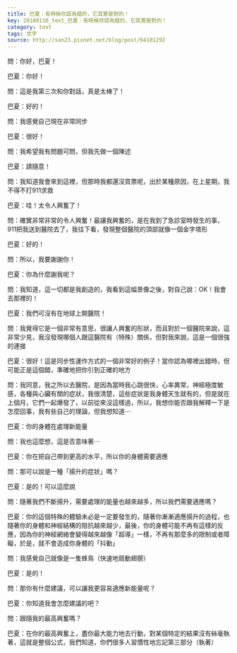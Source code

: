 ```yaml
---
title: 巴夏：有時候你認為錯的，它其實是對的！
key: 20180110_text_巴夏：有時候你認為錯的，它其實是對的！
category: text
tags: 文字
source: http://san23.pixnet.net/blog/post/64101292
---
```


問：你好，巴夏！

巴夏：你好！

問：這是我第三次和你對話，真是太棒了！

巴夏：好的！

問：我感覺自己現在非常同步

巴夏：很好！

問：我希望我有問題可問，但我先做一個陳述

巴夏：請隨意！

問：我知道我會來到這裡，但那時我都還沒買票呢，出於某種原因，在上星期，我不得不打911求救

巴夏：哇！太令人興奮了！

問：確實非常非常的令人興奮！最讓我興奮的，是在我到了急診室時發生的事，911把我送到醫院去了，我往下看，發現整個醫院的頂部就像一個金字塔形

巴夏：好的！

問：所以，我要謝謝你！

巴夏：你為什麼謝我呢？

問：我知道，這一切都是我創造的，我看到這幅景像之後，對自己說：OK！我會去那裡的！

巴夏：我們可沒有在地球上開醫院！

問：我覺得它是一個非常有意思，很讓人興奮的形狀，而且對於一個醫院來說，這非常少見，我沒發現哪個人跟這醫院有（特殊）關係，但對我來說，這是一個很強的連接

巴夏：很好！這是同步性運作方式的一個非常好的例子！當你認為哪裡出錯時，但可能正是這個錯，準確地把你引到正確的地方

問：我同意，我之所以去醫院，是因為當時我心跳很快，心率異常，神經極度敏感，各種與心臟有關的症狀，我很清楚，這些症狀是我身體天生就有的，但是就在上個月，它們一起爆發了，以前從來沒這樣過，所以，我想你能否跟我解釋一下是怎麼回事，我有些自己的理論，但我想知道⋯

巴夏：你的身體在處理新能量

問：我也這麼想，這是否意味著⋯

巴夏：你在把自己帶到更高的水平，所以你的身體需要適應

問：那可以說是一種「揚升的症狀」嗎？

巴夏：是的！可以這麼說

問：隨著我們不斷揚升，需要處理的能量也越來越多，所以我們需要適應嗎？

巴夏：你的這個特殊的體驗未必是一定要發生的，隨著你漸漸適應揚升的過程，也隨著你的身體和神經結構的阻抗越來越少，最後，你的身體可能不再有這樣的反應，因為你的神經網絡會變得越來越像「超導」一樣，不再有那麼多的限制或者障礙，於是，就不會造成你身體的「抖動」

問：我感覺自己就像是一隻蜂鳥（快速地扇動翅膀）

巴夏：是的！

問：那你有什麼建議，可以讓我更容易適應新能量呢？

巴夏：你知道我會怎麼建議的吧？

問：跟隨我的最高興奮嗎？

巴夏：在你的最高興奮上，盡你最大能力地去行動，對某個特定的結果沒有絲毫執著，這就是整個公式，我們知道，你們很多人習慣性地忘記第三部分（執著）
